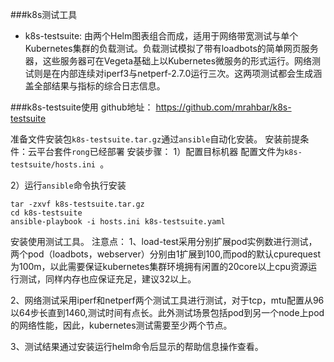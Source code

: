 ###k8s测试工具
* k8s-testsuite: 由两个Helm图表组合而成，适用于网络带宽测试与单个Kubernetes集群的负载测试。负载测试模拟了带有loadbots的简单网页服务器，这些服务器可在Vegeta基础上以Kubernetes微服务的形式运行。网络测试则是在内部连续对iperf3与netperf-2.7.0运行三次。这两项测试都会生成涵盖全部结果与指标的综合日志信息。

###k8s-testsuite使用
github地址： https://github.com/mrahbar/k8s-testsuite

准备文件安装包```k8s-testsuite.tar.gz```通过```ansible```自动化安装。
安装前提条件：云平台套件```rong```已经部署
安装步骤：
1）配置目标机器
配置文件为```k8s-testsuite/hosts.ini ```。

2）运行```ansible```命令执行安装
```
tar -zxvf k8s-testsuite.tar.gz
cd k8s-testsuite
ansible-playbook -i hosts.ini k8s-testsuite.yaml
```
安装使用测试工具。
注意点：
1、load-test采用分别扩展pod实例数进行测试，两个pod（loadbots，webserver）分别由1扩展到100,而pod的默认cpurequest为100m，以此需要保证kubernetes集群环境拥有闲置的20core以上cpu资源运行测试，同样内存也应保证充足，建议32以上。

2、网络测试采用iperf和netperf两个测试工具进行测试，对于tcp，mtu配置从96以64步长直到1460,测试时间有点长。此外测试场景包括pod到另一个node上pod的网络性能，因此，kubernetes测试需要至少两个节点。

3、测试结果通过安装运行helm命令后显示的帮助信息操作查看。

